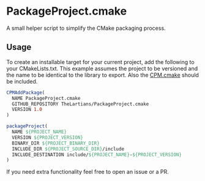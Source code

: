# PackageProject.cmake

A small helper script to simplify the CMake packaging process.

## Usage

To create an installable target for your current project, add the following to your CMakeLists.txt.
This example assumes the project to be versioned and the name to be identical to the library to export.
Also the [CPM.cmake](https://github.com/TheLartians/CPM.cmake) should be included.

```cmake
CPMAddPackage(
  NAME PackageProject.cmake
  GITHUB_REPOSITORY TheLartians/PackageProject.cmake
  VERSION 1.0
)

packageProject(
  NAME ${PROJECT_NAME}
  VERSION ${PROJECT_VERSION}
  BINARY_DIR ${PROJECT_BINARY_DIR}
  INCLUDE_DIR ${PROJECT_SOURCE_DIR}/include
  INCLUDE_DESTINATION include/${PROJECT_NAME}-${PROJECT_VERSION}
)
```

If you need extra functionality feel free to open an issue or a PR.

